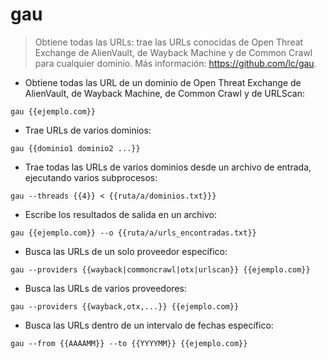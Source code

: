 # gau

> Obtiene todas las URLs: trae las URLs conocidas de Open Threat Exchange de AlienVault, de Wayback Machine y de Common Crawl para cualquier dominio.
> Más información: <https://github.com/lc/gau>.

- Obtiene todas las URL de un dominio de Open Threat Exchange de AlienVault, de Wayback Machine, de Common Crawl y de URLScan:

`gau {{ejemplo.com}}`

- Trae URLs de varios dominios:

`gau {{dominio1 dominio2 ...}}`

- Trae todas las URLs de varios dominios desde un archivo de entrada, ejecutando varios subprocesos:

`gau --threads {{4}} < {{ruta/a/dominios.txt}}}`

- Escribe los resultados de salida en un archivo:

`gau {{ejemplo.com}} --o {{ruta/a/urls_encontradas.txt}}`

- Busca las URLs de un solo proveedor específico:

`gau --providers {{wayback|commoncrawl|otx|urlscan}} {{ejemplo.com}}`

- Busca las URLs de varios proveedores:

`gau --providers {{wayback,otx,...}} {{ejemplo.com}}`

- Busca las URLs dentro de un intervalo de fechas específico:

`gau --from {{AAAAMM}} --to {{YYYYMM}} {{ejemplo.com}}`
